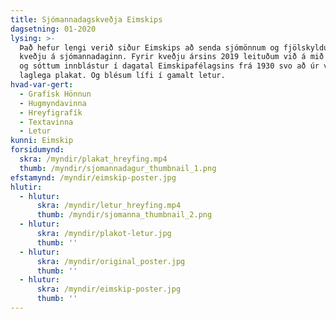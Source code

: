```yaml
---
title: Sjómannadagskveðja Eimskips
dagsetning: 01-2020
lysing: >-
  Það hefur lengi verið siður Eimskips að senda sjómönnum og fjölskyldum þeirra
  kveðju á sjómannadaginn. Fyrir kveðju ársins 2019 leituðum við á mið fortíðar
  og sóttum innblástur í dagatal Eimskipafélagsins frá 1930 svo að úr varð þetta
  laglega plakat. Og blésum lífi í gamalt letur.
hvad-var-gert:
  - Grafísk Hönnun
  - Hugmyndavinna
  - Hreyfigrafík
  - Textavinna
  - Letur
kunni: Eimskip
forsidumynd:
  skra: /myndir/plakat_hreyfing.mp4
  thumb: /myndir/sjomannadagur_thumbnail_1.png
efstamynd: /myndir/eimskip-poster.jpg
hlutir:
  - hlutur:
      skra: /myndir/letur_hreyfing.mp4
      thumb: /myndir/sjomanna_thumbnail_2.png
  - hlutur:
      skra: /myndir/plakot-letur.jpg
      thumb: ''
  - hlutur:
      skra: /myndir/original_poster.jpg
      thumb: ''
  - hlutur:
      skra: /myndir/eimskip-poster.jpg
      thumb: ''
---
```


